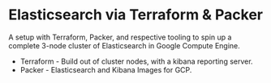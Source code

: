 # Elasticsearch via Terraform & Packer

A setup with Terraform, Packer, and respective tooling to spin up a complete 3-node cluster of Elasticsearch in Google Compute Engine.

* Terraform - Build out of cluster nodes, with a kibana reporting server.
* Packer - Elasticsearch and Kibana Images for GCP.
